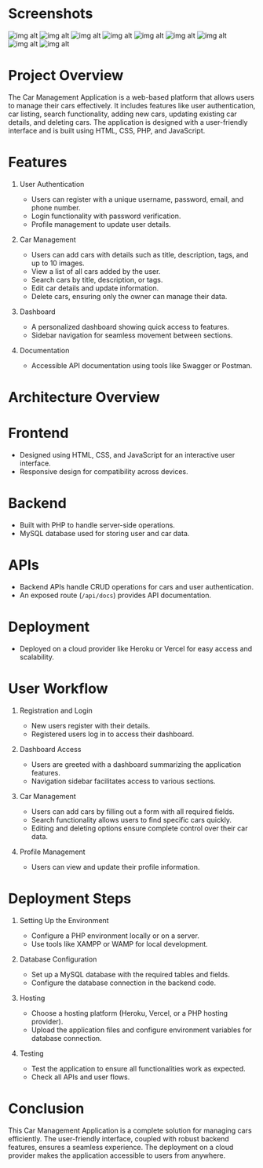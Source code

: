 # Screenshots
![img alt](https://github.com/Darshansm123/Car_Management_Application/blob/master/Screenshot%202024-11-16%20115607.png?raw=true)
![img alt](https://github.com/Darshansm123/Car_Management_Application/blob/master/login%20image.png?raw=true)
![img alt](https://github.com/Darshansm123/Car_Management_Application/blob/master/register%20image.png?raw=true)
![img alt](https://github.com/Darshansm123/Car_Management_Application/blob/master/dashboard.png?raw=true)
![img alt](https://github.com/Darshansm123/Car_Management_Application/blob/master/car%20add%20image.png?raw=true)
![img alt](https://github.com/Darshansm123/Car_Management_Application/blob/master/home%20image.png?raw=true)
![img alt](https://github.com/Darshansm123/Car_Management_Application/blob/master/view%20image.png?raw=true)
![img alt](https://github.com/Darshansm123/Car_Management_Application/blob/master/view%20image.png?raw=true)
![img alt](https://github.com/Darshansm123/Car_Management_Application/blob/master/view%20image.png?raw=true)












































# Project Overview
The Car Management Application is a web-based platform that allows users to manage their cars effectively. It includes features like user authentication, 
car listing, search functionality, adding new cars, updating existing car details, and deleting cars.
The application is designed with a user-friendly interface and is built using HTML, CSS, PHP, and JavaScript.

# Features

1. User Authentication
   - Users can register with a unique username, password, email, and phone number.
   - Login functionality with password verification.
   - Profile management to update user details.

2. Car Management
   - Users can add cars with details such as title, description, tags, and up to 10 images.
   - View a list of all cars added by the user.
   - Search cars by title, description, or tags.
   - Edit car details and update information.
   - Delete cars, ensuring only the owner can manage their data.

3. Dashboard
   - A personalized dashboard showing quick access to features.
   - Sidebar navigation for seamless movement between sections.

4. Documentation
   - Accessible API documentation using tools like Swagger or Postman.

# Architecture Overview

# Frontend
  - Designed using HTML, CSS, and JavaScript for an interactive user interface.  
  - Responsive design for compatibility across devices.

# Backend
  - Built with PHP to handle server-side operations.  
  - MySQL database used for storing user and car data.

# APIs 
  - Backend APIs handle CRUD operations for cars and user authentication.  
  - An exposed route (`/api/docs`) provides API documentation.

# Deployment 
  - Deployed on a cloud provider like Heroku or Vercel for easy access and scalability.

# User Workflow

1. Registration and Login
   - New users register with their details.
   - Registered users log in to access their dashboard.

2. Dashboard Access
   - Users are greeted with a dashboard summarizing the application features.
   - Navigation sidebar facilitates access to various sections.

3. Car Management
   - Users can add cars by filling out a form with all required fields.
   - Search functionality allows users to find specific cars quickly.
   - Editing and deleting options ensure complete control over their car data.

4. Profile Management
   - Users can view and update their profile information.

# Deployment Steps

1. Setting Up the Environment
   - Configure a PHP environment locally or on a server.
   - Use tools like XAMPP or WAMP for local development.

2. Database Configuration
   - Set up a MySQL database with the required tables and fields.
   - Configure the database connection in the backend code.

3. Hosting
   - Choose a hosting platform (Heroku, Vercel, or a PHP hosting provider).
   - Upload the application files and configure environment variables for database connection.

4. Testing
   - Test the application to ensure all functionalities work as expected.
   - Check all APIs and user flows.

# Conclusion
This Car Management Application is a complete solution for managing cars efficiently. The user-friendly interface, coupled with robust backend features,
ensures a seamless experience. The deployment on a cloud provider makes the application accessible to users from anywhere.
